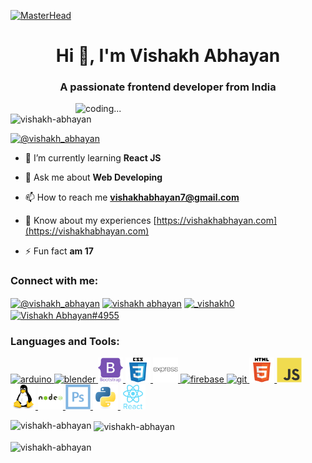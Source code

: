 [![MasterHead](https://www.digitalsolutionservices.com/img/services/web%20development.gif)](https:vishakh_abhayan.io)
<h1 align="center">Hi 👋, I'm Vishakh Abhayan</h1>
<h3 align="center">A passionate frontend developer from India</h3>
<img align="right" width="400" alt="coding..." src="https://149695847.v2.pressablecdn.com/wp-content/uploads/2018/12/developer-dribbble.gif">

<p align="left"> <img src="https://komarev.com/ghpvc/?username=vishakh-abhayan&label=Profile%20views&color=0e75b6&style=flat" alt="vishakh-abhayan" /> </p>

<p align="left"> <a href="https://twitter.com/@vishakh_abhayan" target="blank"><img src="https://img.shields.io/twitter/follow/@vishakh_abhayan?logo=twitter&style=for-the-badge" alt="@vishakh_abhayan" /></a> </p>

- 🌱 I’m currently learning **React JS**

- 💬 Ask me about **Web Developing**

- 📫 How to reach me **vishakhabhayan7@gmail.com**

- 📄 Know about my experiences [https://vishakhabhayan.com](https://vishakhabhayan.com)

- ⚡ Fun fact **am 17**


<h3 align="left">Connect with me:</h3>
<p align="left">
<a href="https://twitter.com/@vishakh_abhayan" target="blank"><img align="center" src="https://raw.githubusercontent.com/rahuldkjain/github-profile-readme-generator/master/src/images/icons/Social/twitter.svg" alt="@vishakh_abhayan" height="30" width="40" /></a>
<a href="https://linkedin.com/in/vishakh abhayan" target="blank"><img align="center" src="https://raw.githubusercontent.com/rahuldkjain/github-profile-readme-generator/master/src/images/icons/Social/linked-in-alt.svg" alt="vishakh abhayan" height="30" width="40" /></a>
<a href="https://instagram.com/_vishakh0" target="blank"><img align="center" src="https://raw.githubusercontent.com/rahuldkjain/github-profile-readme-generator/master/src/images/icons/Social/instagram.svg" alt="_vishakh0" height="30" width="40" /></a>
<a href="https://discord.gg/Vishakh Abhayan#4955" target="blank"><img align="center" src="https://raw.githubusercontent.com/rahuldkjain/github-profile-readme-generator/master/src/images/icons/Social/discord.svg" alt="Vishakh Abhayan#4955" height="30" width="40" /></a>
</p>

<h3 align="left">Languages and Tools:</h3>
<p align="left"> <a href="https://www.arduino.cc/" target="_blank" rel="noreferrer"> <img src="https://cdn.worldvectorlogo.com/logos/arduino-1.svg" alt="arduino" width="40" height="40"/> </a> <a href="https://www.blender.org/" target="_blank" rel="noreferrer"> <img src="https://download.blender.org/branding/community/blender_community_badge_white.svg" alt="blender" width="40" height="40"/> </a> <a href="https://getbootstrap.com" target="_blank" rel="noreferrer"> <img src="https://raw.githubusercontent.com/devicons/devicon/master/icons/bootstrap/bootstrap-plain-wordmark.svg" alt="bootstrap" width="40" height="40"/> </a> <a href="https://www.w3schools.com/css/" target="_blank" rel="noreferrer"> <img src="https://raw.githubusercontent.com/devicons/devicon/master/icons/css3/css3-original-wordmark.svg" alt="css3" width="40" height="40"/> </a> <a href="https://expressjs.com" target="_blank" rel="noreferrer"> <img src="https://raw.githubusercontent.com/devicons/devicon/master/icons/express/express-original-wordmark.svg" alt="express" width="40" height="40"/> </a> <a href="https://firebase.google.com/" target="_blank" rel="noreferrer"> <img src="https://www.vectorlogo.zone/logos/firebase/firebase-icon.svg" alt="firebase" width="40" height="40"/> </a> <a href="https://git-scm.com/" target="_blank" rel="noreferrer"> <img src="https://www.vectorlogo.zone/logos/git-scm/git-scm-icon.svg" alt="git" width="40" height="40"/> </a> <a href="https://www.w3.org/html/" target="_blank" rel="noreferrer"> <img src="https://raw.githubusercontent.com/devicons/devicon/master/icons/html5/html5-original-wordmark.svg" alt="html5" width="40" height="40"/> </a> <a href="https://developer.mozilla.org/en-US/docs/Web/JavaScript" target="_blank" rel="noreferrer"> <img src="https://raw.githubusercontent.com/devicons/devicon/master/icons/javascript/javascript-original.svg" alt="javascript" width="40" height="40"/> </a> <a href="https://www.linux.org/" target="_blank" rel="noreferrer"> <img src="https://raw.githubusercontent.com/devicons/devicon/master/icons/linux/linux-original.svg" alt="linux" width="40" height="40"/> </a> <a href="https://nodejs.org" target="_blank" rel="noreferrer"> <img src="https://raw.githubusercontent.com/devicons/devicon/master/icons/nodejs/nodejs-original-wordmark.svg" alt="nodejs" width="40" height="40"/> </a> <a href="https://www.photoshop.com/en" target="_blank" rel="noreferrer"> <img src="https://raw.githubusercontent.com/devicons/devicon/master/icons/photoshop/photoshop-line.svg" alt="photoshop" width="40" height="40"/> </a> <a href="https://www.python.org" target="_blank" rel="noreferrer"> <img src="https://raw.githubusercontent.com/devicons/devicon/master/icons/python/python-original.svg" alt="python" width="40" height="40"/> </a> <a href="https://reactjs.org/" target="_blank" rel="noreferrer"> <img src="https://raw.githubusercontent.com/devicons/devicon/master/icons/react/react-original-wordmark.svg" alt="react" width="40" height="40"/> </a> </p>

<p><img align="left" src="https://github-readme-stats.vercel.app/api/top-langs?username=vishakh-abhayan&show_icons=true&locale=en&layout=compact" alt="vishakh-abhayan" /></p>

<p>&nbsp;<img align="center" src="https://github-readme-stats.vercel.app/api?username=vishakh-abhayan&show_icons=true&locale=en" alt="vishakh-abhayan" /></p>

<p><img align="center" src="https://github-readme-streak-stats.herokuapp.com/?user=vishakh-abhayan&" alt="vishakh-abhayan" /></p>
